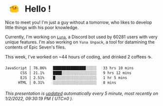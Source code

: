 <h1>   <img src="./spoink.gif" style="vertical-align:middle;" width="30px">   Hello ! </h1>

Nice to meet you! I'm just a guy without a tomorrow, who likes to develop little things with his poor knowledge.

Currently, I'm working on <a href='https://github.com/Asgarrrr/Luna'>`Luna`</a>, a Discord bot used by 60281 users with very unique features. I'm also working on `Yuna Unpack`, a tool for datamining the contents of Epic Seven's files.

This week, I've worked on ~44 hours of coding, and drinked 2 coffees ☕.

```
JavaScript │ 76.06%   ███████████████░░░░░   33 hrs 10 mins
       CSS │ 21.1%    ████░░░░░░░░░░░░░░░░   9 hrs 12 mins
       EJS │ 2.51%    █░░░░░░░░░░░░░░░░░░░   1 hr 5 mins
      HTML │ 0.31%    ░░░░░░░░░░░░░░░░░░░░   8 mins
```

###### This presentation is [updated](https://github.com/Asgarrrr) automatically every 5 minute, most recently on 1/2/2022, 09:30:19 PM ( UTC±0 ).